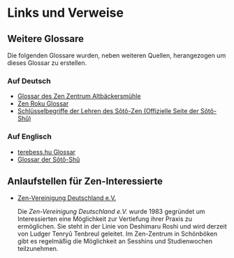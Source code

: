 # Links und Verweise

## Weitere Glossare

Die folgenden Glossare wurden, neben weiteren Quellen, herangezogen um dieses Glossar zu erstellen.

### Auf Deutsch

- [Glossar des Zen Zentrum Altbäckersmühle](https://zen-zentrum-altbaeckersmuehle.de/glossar/)
- [Zen Roku Glossar](http://www.seegerlaux.de/zenroku/Zen-Glossary.htm)
- [Schlüsselbegriffe der Lehren des Sôtô-Zen (Offizielle Seite der Sôtô-Shû)](https://www.sotozen.com/ger/library/key_terms/index.html)

### Auf Englisch

- [terebess.hu Glossar](https://terebess.hu/zen/szoto/szotar/szotar.html)
- [Glossar der Sôtô-Shû](https://www.sotozen.com/ger/library/glossary/index.html)

## Anlaufstellen für Zen-Interessierte

- [Zen-Vereinigung Deutschland e.V.](https://www.zen-vereinigung.de)
  
  Die _Zen-Vereinigung Deutschland e.V._ wurde 1983 gegründet um Interessierten eine Möglichkeit zur Vertiefung ihrer Praxis zu ermöglichen. Sie steht in der Linie von Deshimaru Roshi und wird derzeit von Ludger Tenryû Tenbreul geleitet. Im Zen-Zentrum in Schönböken gibt es regelmäßig die Möglichkeit an Sesshins und Studienwochen teilzunehmen.
